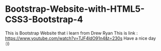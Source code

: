 # Bootstrap-Website-with-HTML5-CSS3-Bootstrap-4
This is Bootstrap Website that i learn from Drew Ryan 
This is link : https://www.youtube.com/watch?v=TJF4ldO91n4&t=230s
Have a nice day :))

